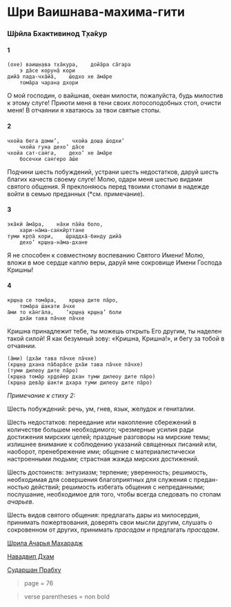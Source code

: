 # Шри Ваишнава-махима-гити

### Ш́рӣла Бхактивинод Т̣ха̄кур

#### 1

    (охе) ваиш̣н̣ава т̣ха̄кура,    дойа̄ра са̄гара
        э да̄се корун̣а̄ кори
    дийа̄ пада-чха̄йа̄,    ш́одхо хе а̄ма̄ре
        тома̄ра чаран̣а дхори

О мой господин, о вайшнав, океан милости, пожалуйста, будь милостив к этому слуге! Приюти меня в тени своих лотосоподобных стоп, очисти меня! В отчаянии я хватаюсь за твои святые стопы.

#### 2

    чхойа бега доми’,    чхойа дош̣а ш́одхи’
        чхойа гун̣а дехо’ да̄се
    чхойа сат-сан̇га,    дехо’ хе а̄ма̄ре
        босечхи сан̇геро а̄ш́е

Подчини шесть побуждений, устрани шесть недостатков, даруй шесть благих качеств своему слуге! Молю, одари меня шестью видами святого общения. Я преклоняюсь перед твоими стопами в надежде войти в семью преданных (*см. примечание).

#### 3

    эка̄кӣ а̄ма̄ра,    на̄хи па̄йа боло,
        хари-на̄ма-сан̇кӣрттане
    туми кр̣па̄ кори,    ш́раддха̄-бинду дийа̄
        дехо’ кр̣ш̣н̣а-на̄ма-дхане

Я не способен к совместному воспеванию Святого Имени! Молю, вложи в мое сердце каплю веры, даруй мне сокровище Имени Господа Кришны!

#### 4

    кр̣ш̣н̣а се тома̄ра,    кр̣ш̣н̣а дите па̄ро,
        тома̄ра ш́акати а̄чхе
    а̄ми то ка̄н̇га̄ла,    ‘кр̣ш̣н̣а кр̣ш̣н̣а’ боли
        дха̄и тава па̄чхе па̄чхе

Кришна принадлежит тебе, ты можешь открыть Его другим, ты наделен такой силой! Я как безумный зову: «Кришна, Кришна!», и бегу за тобой в отчаянии.

    (а̄ми) (дха̄и тава па̄чхе па̄чхе)
    (кр̣ш̣н̣а дхана па̄бара̄се дха̄и тава па̄чхе па̄чхе)
    (туми дилеоу дите па̄ро)
    (кр̣ш̣н̣а тома̄р хр̣дойер дхан туми дилеоу дите па̄ро)
    (кр̣ш̣н̣а дева̄р ш́акти дхара туми дилеоу дите па̄ро)

*Примечание к стиху 2:*

Шесть побуждений: речь, ум, гнев, язык, желудок и гениталии.

Шесть недостатков: переедание или накопление сбережений в количестве большем необходимого; чрезмерные усилия ради достижения мирских целей; праздные разговоры на мирские темы; излишнее внимание к соблюдению указаний священных писаний или, наоборот, пренебрежение ими; общение с материалистически настроенными людьми; страстная жажда мирских достижений.

Шесть достоинств: энтузиазм; терпение; уверенность; решимость, необходимая для совершения благоприятных для служения с предан- ностью действий; решимость избегать общения с непреданными; послушание, необходимое для того, чтобы всегда следовать по стопам *ачарьев*.

Шесть видов святого общения: предлагать дары из милосердия, принимать пожертвования, доверять свои мысли другим, слушать о сокровенном от других, принимать *прасадам* и предлагать *прасадам*.


[Шрила Ачарья Махарадж](https://soundcloud.com/bharatimaharaj/acharya-maharaj-ohe-vaishnava)

[Навадвип Дхам](https://soundcloud.com/bharatimaharaj/navadwip-scsm-ohe-vaisnava)

[Сударшан Прабху](https://soundcloud.com/bharatimaharaj/sudarshan-prabhu-ohe-vaishnava)

> page = 76

> verse parentheses = non bold
